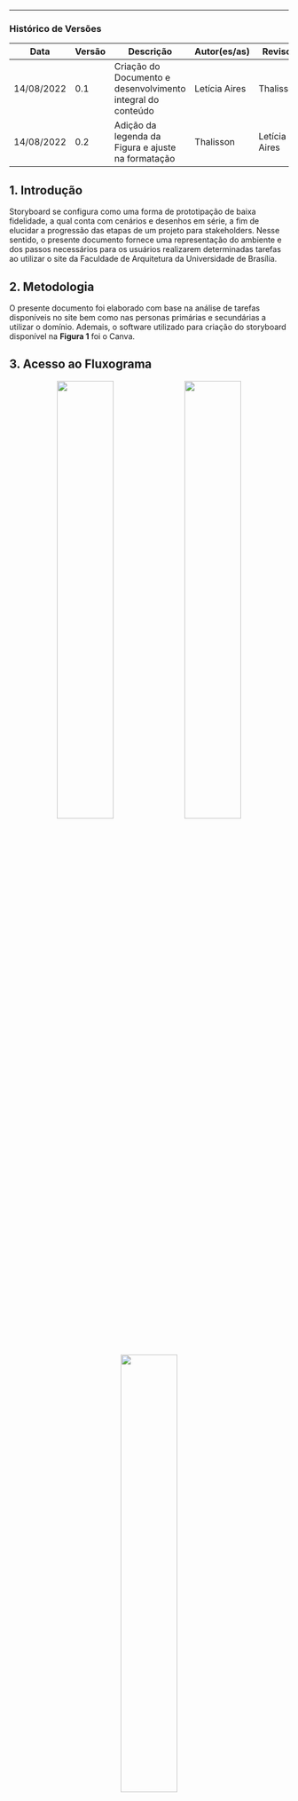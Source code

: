 ***
### Histórico de Versões

**Data** | **Versão** | **Descrição** | **Autor(es/as)** | **Revisor** |
--- | --- | --- | --- | --- |
14/08/2022 | 0.1 | Criação do Documento e desenvolvimento integral do conteúdo | Letícia Aires | Thalisson
14/08/2022 | 0.2 | Adição da legenda da Figura e ajuste na formatação | Thalisson | Letícia Aires

## 1. Introdução

Storyboard se configura como uma forma de prototipação de baixa fidelidade, a qual conta com cenários e desenhos em série, a fim de elucidar a progressão das etapas de um projeto para stakeholders. Nesse sentido, o presente documento fornece uma representação do ambiente e dos passos necessários para os usuários realizarem determinadas tarefas ao utilizar o site da Faculdade de Arquitetura da Universidade de Brasília.

## 2. Metodologia

O presente documento foi elaborado com base na análise de tarefas disponíveis no site bem como nas personas primárias e secundárias a utilizar o domínio. Ademais, o software utilizado para criação do storyboard disponível na **Figura 1** foi o Canva.

## 3. Acesso ao Fluxograma

<center>
    <img width='45%' height='45%' src='https://user-images.githubusercontent.com/72623771/184543176-f03f8631-67e6-4e8e-8f30-45bb2eff4626.jpg'/>
    <img width='45%' height='45%' src='https://user-images.githubusercontent.com/72623771/184543188-1a354c23-e947-4b52-aaa4-da23f18bcfd9.jpg'/>
    <img width='45%' height='45%' src='https://user-images.githubusercontent.com/72623771/184543193-11369e61-6178-4550-a4c3-ddab04a53c3c.jpg'/>
    <h6>Figura 1: Storyboard - Acesso ao fluxograma. <br> Fonte: autores</h6>
</center>

## 4. Conclusão

Por meio do advento de storyboards, designers podem compreender se o sistema atende às necessidades dos usuários. E, desse modo, entender atividade e as tarefas a serem executadas e assim, possibilitar uma avaliação aprimorada da situação e uma intervenção que provoque melhores interações no sistema.

## 5. Referências

> Barbosa, S. D. J.; Silva, B. S. da; Silveira, M. S.; Gasparini, I.; Darin, T.; Barbosa, G. D. J. (2021) Interação Humano-Computador e Experiência do usuário. Autopublicação
